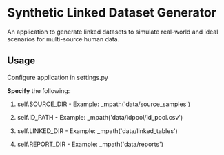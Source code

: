 # Synthetic Linked Dataset Generator
An application to generate linked datasets to simulate real-world and ideal scenarios for multi-source human data.

## Usage
Configure application in settings.py

**Specify** the following:
1.  self.SOURCE_DIR - Example:  _mpath('data/source_samples')

2. self.ID_PATH - Example:  _mpath('data/idpool/id_pool.csv')
    
3. self.LINKED_DIR - Example:  _mpath('data/linked_tables')
        
4. self.REPORT_DIR - Example:  _mpath('data/reports')





